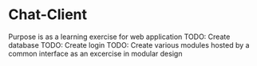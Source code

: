 # Chat-Client
Purpose is as a learning exercise for web application
TODO: Create database
TODO: Create login
TODO: Create various modules hosted by a common interface as an excercise in modular design
